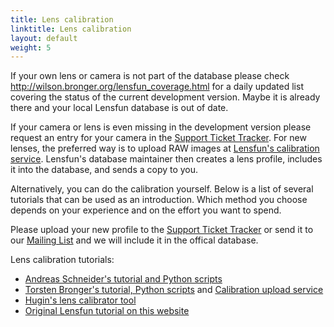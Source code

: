 ```yaml
---
title: Lens calibration
linktitle: Lens calibration
layout: default
weight: 5
---
```


If your own lens or camera is not part of the database please check <a href="http://wilson.bronger.org/lensfun_coverage.html">http://wilson.bronger.org/lensfun_coverage.html</a> for a daily updated list covering the status of the current development version. Maybe it is already there and your local Lensfun database is out of date.

If your camera or lens is even missing in the development version please request an entry for your camera in the <a href="https://github.com/lensfun/lensfun/issues">Support Ticket Tracker</a>.  For new lenses, the preferred way is to upload RAW images at <a href="http://wilson.bronger.org/calibration">Lensfun's calibration service</a>.  Lensfun's database maintainer then creates a lens profile, includes it into the database, and sends a copy to you.

Alternatively, you can do the calibration yourself.  Below is a list of several tutorials that can be used as an introduction. Which method you choose depends on your experience and on the effort you want to spend.

Please upload your new profile to the <a href="https://github.com/lensfun/lensfun/issues">Support Ticket Tracker</a> or send it to our <a href="http://sourceforge.net/p/lensfun/mailman/">Mailing List</a> and we will include it in the offical database.

Lens calibration tutorials:

* <a href="https://pixls.us/articles/create-lens-calibration-data-for-lensfun/">Andreas Schneider's tutorial and Python scripts</a>
* <a href="https://wilson.bronger.org/lens_calibration_tutorial/">Torsten Bronger's tutorial, Python scripts</a> and <a href="https://wilson.bronger.org/calibration"> Calibration upload service</a>
* <a href="https://librearts.org/2011/10/create-lens-distorsion-models-with-hugin-lens-calibrator/">Hugin's lens calibrator tool</a>
* <a href="/calibration-tutorial/lens-calibration.html">Original Lensfun tutorial on this website</a>
